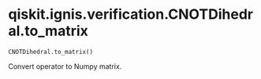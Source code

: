 # qiskit.ignis.verification.CNOTDihedral.to\_matrix

`CNOTDihedral.to_matrix()`

Convert operator to Numpy matrix.
